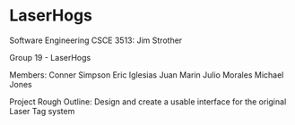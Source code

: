 # LaserHogs

Software Engineering CSCE 3513: Jim Strother

Group 19 - LaserHogs

Members: 
Conner Simpson
Eric Iglesias
Juan Marin
Julio Morales
Michael Jones

Project Rough Outline: Design and create a usable interface for the original Laser Tag system
